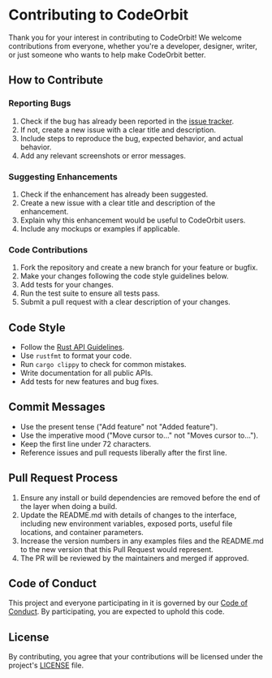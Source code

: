 ﻿# Contributing to CodeOrbit

Thank you for your interest in contributing to CodeOrbit! We welcome contributions from everyone, whether you're a developer, designer, writer, or just someone who wants to help make CodeOrbit better.

## How to Contribute

### Reporting Bugs

1. Check if the bug has already been reported in the [issue tracker](https://github.com/your-org/codeorbit-CodeOrbit/issues).
2. If not, create a new issue with a clear title and description.
3. Include steps to reproduce the bug, expected behavior, and actual behavior.
4. Add any relevant screenshots or error messages.

### Suggesting Enhancements

1. Check if the enhancement has already been suggested.
2. Create a new issue with a clear title and description of the enhancement.
3. Explain why this enhancement would be useful to CodeOrbit users.
4. Include any mockups or examples if applicable.

### Code Contributions

1. Fork the repository and create a new branch for your feature or bugfix.
2. Make your changes following the code style guidelines below.
3. Add tests for your changes.
4. Run the test suite to ensure all tests pass.
5. Submit a pull request with a clear description of your changes.

## Code Style

- Follow the [Rust API Guidelines](https://rust-lang.github.io/api-guidelines/).
- Use `rustfmt` to format your code.
- Run `cargo clippy` to check for common mistakes.
- Write documentation for all public APIs.
- Add tests for new features and bug fixes.

## Commit Messages

- Use the present tense ("Add feature" not "Added feature").
- Use the imperative mood ("Move cursor to..." not "Moves cursor to...").
- Keep the first line under 72 characters.
- Reference issues and pull requests liberally after the first line.

## Pull Request Process

1. Ensure any install or build dependencies are removed before the end of the layer when doing a build.
2. Update the README.md with details of changes to the interface, including new environment variables, exposed ports, useful file locations, and container parameters.
3. Increase the version numbers in any examples files and the README.md to the new version that this Pull Request would represent.
4. The PR will be reviewed by the maintainers and merged if approved.

## Code of Conduct

This project and everyone participating in it is governed by our [Code of Conduct](CODE_OF_CONDUCT.md). By participating, you are expected to uphold this code.

## License

By contributing, you agree that your contributions will be licensed under the project's [LICENSE](LICENSE) file.

